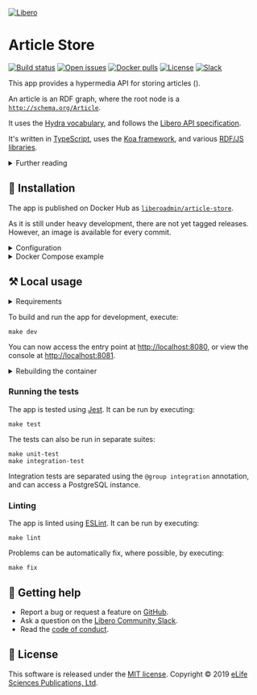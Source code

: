 [![Libero][Libero logo]][Libero]  
  
Article Store
=============

[![Build status][Build badge]][Build]
[![Open issues][Open issues badge]][Open issues]
[![Docker pulls][Docker pulls badge]][Docker image]
[![License][License badge]][License]
[![Slack][Slack badge]][Libero Community Slack]

This app provides a hypermedia API for storing articles ().

An article is an RDF graph, where the root node is a [`http://schema.org/Article`][schema:Article].

It uses the [Hydra vocabulary], and follows the [Libero API specification].

It's written in [TypeScript], uses the [Koa framework][Koa], and various
[RDF/JS libraries][RDF/JS].

<details>

<summary>Further reading</summary>

- [Libero API Specification]
- [RDF 1.1 Primer]
- [Hydra Core Vocabulary][Hydra vocabulary]
- [RDF JavaScript Libraries][RDF/JS]
  - [Data Model Specification][RDF/JS data model]
  - [Dataset Specification][RDF/JS dataset]

</details>

📙 Installation
---------------

The app is published on Docker Hub as [`liberoadmin/article-store`][Docker image].

As it is still under heavy development, there are not yet tagged releases. However, an image is available for every
commit.

<details>

<summary>Configuration</summary>

It requires the following environment variables when run:

| Name                | Description                           |
|---------------------|---------------------------------------|
| `DATABASE_HOST`     | PostgreSQL hostname, e.g. example.com |
| `DATABASE_NAME`     | Name of the database                  |
| `DATABASE_PASSWORD` | Password for the user                 |
| `DATABASE_PORT`     | PostgreSQL port, e.g. 5432            |
| `DATABASE_USER`     | PostgreSQL username                   |

Port `8080` is exposed.

</details>

<details>

<summary>Docker Compose example</summary>

```yaml
services:
  app:
    image: liberoadmin/article-store:latest
    environment:
      DATABASE_NAME: article-store
      DATABASE_USER: user
      DATABASE_PASSWORD: secret
      DATABASE_HOST: example.com
      DATABASE_PORT: 5432
    ports:
      - '8080:8080'
```

</details>

⚒️ Local usage
--------------

<details>

<summary>Requirements</summary>

- [Docker]
- [GNU Bash]
- [GNU Make]
- [Node.js]

</details>

To build and run the app for development, execute:

```shell
make dev
```

You can now access the entry point at <http://localhost:8080>, or view the console at <http://localhost:8081>.

<details>

<summary>Rebuilding the container</summary>

Code is attached to the containers as volumes so most updates are visible without a need to rebuild the container.
However, changes to NPM dependencies, for example, require a rebuild. So you may need to execute

```shell
make build
```

before running further commands.

</details>

### Running the tests

The app is tested using [Jest]. It can be run by executing: 

```shell
make test
```

The tests can also be run in separate suites:

```shell
make unit-test
make integration-test
```

Integration tests are separated using the `@group integration` annotation, and can access a PostgreSQL instance. 

### Linting

The app is linted using [ESLint]. It can be run by executing:

```shell
make lint
```

Problems can be automatically fix, where possible, by executing:

```shell
make fix
```

💁 Getting help
---------------

- Report a bug or request a feature on [GitHub][new issue].
- Ask a question on the [Libero Community Slack].
- Read the [code of conduct].

📜 License
----------

This software is released under the [MIT license][license]. Copyright © 2019 [eLife Sciences Publications, Ltd][eLife].

[Build]: https://github.com/libero/article-store/actions?query=branch%3Amaster+workflow%3ACI
[Build badge]: https://img.shields.io/github/workflow/status/libero/article-store/CI/master?style=flat-square&logo=github
[Docker]: https://www.docker.com/
[Docker image]: https://hub.docker.com/r/liberoadmin/article-store
[Docker pulls badge]: https://img.shields.io/docker/pulls/liberoadmin/article-store?style=flat-square&logo=docker&logoColor=white&cacheSeconds=3600
[eLife]: https://elifesciences.org/
[ESLint]: https://eslint.org/
[Code of conduct]: https://libero.pub/code-of-conduct
[GNU Bash]: https://www.gnu.org/software/bash/
[GNU Make]: https://www.gnu.org/software/make/
[Hydra vocabulary]: http://www.hydra-cg.com/spec/latest/core/
[Jest]: https://jestjs.io/
[Koa]: https://koajs.com/
[Libero]: https://libero.pub/
[Libero API Specification]: https://libero.pub/api
[Libero Community Slack]: https://libero.pub/join-slack
[Libero logo]: https://cdn.elifesciences.org/libero/logo/libero-logo-96px.svg
[License]: LICENSE.md
[License badge]: https://img.shields.io/github/license/libero/article-store?style=flat-square&cacheSeconds=86400
[New issue]: https://github.com/libero/publisher/issues/new/choose
[Node.js]: https://nodejs.org/
[Open issues]: https://github.com/libero/publisher/issues?q=is%3Aissue+is%3Aopen+label%3Aarticle-store
[Open issues badge]: https://img.shields.io/github/issues/libero/publisher/article-store?label=issues&logo=github&style=flat-square
[RDF 1.1 Primer]: https://www.w3.org/TR/rdf11-primer/
[RDF/JS]: https://rdf.js.org/
[RDF/JS data model]: https://rdf.js.org/data-model-spec/
[RDF/JS dataset]: https://rdf.js.org/dataset-spec/
[Slack badge]: https://img.shields.io/badge/slack-libero--community-green?style=flat-square&logo=slack
[TypeScript]: https://www.typescriptlang.org/

[schema:Article]: https://schema.org/Article
